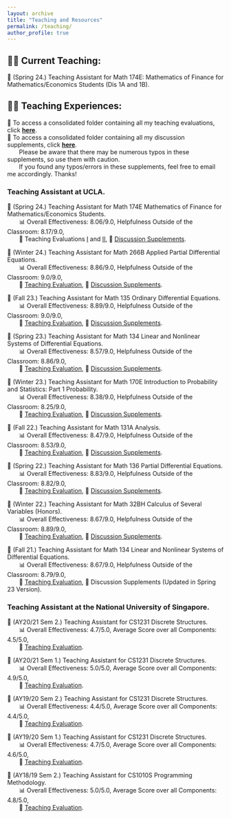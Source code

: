 ```yaml
---
layout: archive
title: "Teaching and Resources"
permalink: /teaching/
author_profile: true
---
```


## 👨‍🏫 **Current Teaching:**

📖 (Spring 24.) Teaching Assistant for Math 174E: Mathematics of Finance for Mathematics/Economics Students (Dis 1A and 1B).

## 🧑‍💻 **Teaching Experiences:** 

📄 To access a consolidated folder containing all my teaching evaluations, click [**here**](https://github.com/HK-Tan/hk-tan.github.io/tree/main/files/Teaching_Evaluations). <br>
📔 To access a consolidated folder containing all my discussion supplements, click [**here**](https://github.com/HK-Tan/hk-tan.github.io/tree/main/files/Discussion_Supplements). <br> 
&nbsp;&nbsp;&nbsp;&nbsp;&nbsp;&nbsp; Please be aware that there may be numerous typos in these supplements, so use them with caution. <br>
&nbsp;&nbsp;&nbsp;&nbsp;&nbsp;&nbsp; If you found any typos/errors in these supplements, feel free to email me accordingly. Thanks! 


### Teaching Assistant at UCLA.

📖 (Spring 24.) Teaching Assistant for Math 174E Mathematics of Finance for Mathematics/Economics Students. <br>
&nbsp;&nbsp;&nbsp;&nbsp;&nbsp;&nbsp; 📊 Overall Effectiveness: 8.06/9.0, Helpfulness Outside of the Classroom: 8.17/9.0,  <br>
&nbsp;&nbsp;&nbsp;&nbsp;&nbsp;&nbsp; 📄 Teaching Evaluations [I](https://github.com/HK-Tan/hk-tan.github.io/blob/main/files/Teaching_Evaluations/TAN_H._-_24S_MATH_174E_DIS_1A.pdf) and [II](https://github.com/HK-Tan/hk-tan.github.io/blob/main/files/Teaching_Evaluations/TAN_H._-_24S_MATH_174E_DIS_1B.pdf), 📔 [Discussion Supplements](https://github.com/HK-Tan/hk-tan.github.io/blob/main/files/Discussion_Supplements/Math_174E_Discussion_Supplements.pdf). <br>

📖 (Winter 24.) Teaching Assistant for Math 266B Applied Partial Differential Equations. <br>
&nbsp;&nbsp;&nbsp;&nbsp;&nbsp;&nbsp; 📊 Overall Effectiveness: 8.86/9.0, Helpfulness Outside of the Classroom: 9.0/9.0,  <br>
&nbsp;&nbsp;&nbsp;&nbsp;&nbsp;&nbsp; 📄 [Teaching Evaluation](https://github.com/HK-Tan/hk-tan.github.io/blob/main/files/Teaching_Evaluations/TAN_H._-_24W_MATH_266B_DIS_1A.pdf), 📔 [Discussion Supplements](https://github.com/HK-Tan/hk-tan.github.io/blob/main/files/Discussion_Supplements/Math_266B_Discussion_Supplements.pdf). <br>

📖 (Fall 23.) Teaching Assistant for Math 135 Ordinary Differential Equations. <br>
&nbsp;&nbsp;&nbsp;&nbsp;&nbsp;&nbsp; 📊 Overall Effectiveness: 8.89/9.0, Helpfulness Outside of the Classroom: 9.0/9.0,  <br>
&nbsp;&nbsp;&nbsp;&nbsp;&nbsp;&nbsp; 📄 [Teaching Evaluation](https://github.com/HK-Tan/hk-tan.github.io/blob/main/files/Teaching_Evaluations/TAN_H._-_23F_MATH_135_DIS_3A.pdf), 📔 [Discussion Supplements](https://github.com/HK-Tan/hk-tan.github.io/blob/main/files/Discussion_Supplements/Math_135_Discussion_Supplements.pdf). <br>

📖 (Spring 23.) Teaching Assistant for Math 134 Linear and Nonlinear Systems of Differential Equations. <br>
&nbsp;&nbsp;&nbsp;&nbsp;&nbsp;&nbsp; 📊 Overall Effectiveness: 8.57/9.0, Helpfulness Outside of the Classroom: 8.86/9.0, <br>
&nbsp;&nbsp;&nbsp;&nbsp;&nbsp;&nbsp; 📄 [Teaching Evaluation](https://github.com/HK-Tan/hk-tan.github.io/blob/main/files/Teaching_Evaluations/TAN_H._-_23S_MATH_134_DIS_1A.pdf), 📔 [Discussion Supplements](https://github.com/HK-Tan/hk-tan.github.io/blob/main/files/Discussion_Supplements/Math_134_Discussion_Supplements.pdf). <br>

📖 (Winter 23.) Teaching Assistant for Math 170E Introduction to Probability and Statistics: Part 1 Probability. <br>
&nbsp;&nbsp;&nbsp;&nbsp;&nbsp;&nbsp; 📊 Overall Effectiveness: 8.38/9.0, Helpfulness Outside of the Classroom: 8.25/9.0, <br>
&nbsp;&nbsp;&nbsp;&nbsp;&nbsp;&nbsp; 📄 [Teaching Evaluation](https://github.com/HK-Tan/hk-tan.github.io/blob/main/files/Teaching_Evaluations/TAN_H._-_23W_MATH_170E_DIS_2A.pdf), 📔 [Discussion Supplements](https://github.com/HK-Tan/hk-tan.github.io/blob/main/files/Discussion_Supplements/Math_170E_Discussion_Supplements.pdf). <br>

📖 (Fall 22.) Teaching Assistant for Math 131A Analysis. <br>
&nbsp;&nbsp;&nbsp;&nbsp;&nbsp;&nbsp; 📊 Overall Effectiveness: 8.47/9.0, Helpfulness Outside of the Classroom: 8.53/9.0, <br>
&nbsp;&nbsp;&nbsp;&nbsp;&nbsp;&nbsp; 📄 [Teaching Evaluation](https://github.com/HK-Tan/hk-tan.github.io/blob/main/files/Teaching_Evaluations/TAN_H._-_222_MATH_131A_DIS_3A.pdf), 📔 [Discussion Supplements](https://github.com/HK-Tan/hk-tan.github.io/blob/main/files/Discussion_Supplements/Math_131A_Discussion_Supplements.pdf). <br>

📖 (Spring 22.) Teaching Assistant for Math 136 Partial Differential Equations. <br>
&nbsp;&nbsp;&nbsp;&nbsp;&nbsp;&nbsp; 📊 Overall Effectiveness: 8.83/9.0, Helpfulness Outside of the Classroom: 8.82/9.0, <br>
&nbsp;&nbsp;&nbsp;&nbsp;&nbsp;&nbsp; 📄 [Teaching Evaluation](https://github.com/HK-Tan/hk-tan.github.io/blob/main/files/Teaching_Evaluations/TAN_H._-_22S_MATH_136_DIS_1A.pdf), 📔 [Discussion Supplements](https://github.com/HK-Tan/hk-tan.github.io/blob/main/files/Discussion_Supplements/Math_136_Discussion_Supplements.pdf). <br>

📖 (Winter 22.) Teaching Assistant for Math 32BH Calculus of Several Variables (Honors). <br>
&nbsp;&nbsp;&nbsp;&nbsp;&nbsp;&nbsp; 📊 Overall Effectiveness: 8.67/9.0, Helpfulness Outside of the Classroom: 8.89/9.0, <br>
&nbsp;&nbsp;&nbsp;&nbsp;&nbsp;&nbsp; 📄 [Teaching Evaluation](https://github.com/HK-Tan/hk-tan.github.io/blob/main/files/Teaching_Evaluations/TAN_H._-_22W_MATH_32BH_DIS_1A.pdf), 📔 [Discussion Supplements](https://github.com/HK-Tan/hk-tan.github.io/blob/main/files/Discussion_Supplements/Math_32BH_Discussion_Supplements.pdf). <br>

📖 (Fall 21.) Teaching Assistant for Math 134 Linear and Nonlinear Systems of Differential Equations. <br>
&nbsp;&nbsp;&nbsp;&nbsp;&nbsp;&nbsp; 📊 Overall Effectiveness: 8.67/9.0, Helpfulness Outside of the Classroom: 8.79/9.0, <br>
&nbsp;&nbsp;&nbsp;&nbsp;&nbsp;&nbsp; 📄 [Teaching Evaluation](https://github.com/HK-Tan/hk-tan.github.io/blob/main/files/Teaching_Evaluations/TAN_H._-_21F_MATH_134_DIS_1A.pdf), 📔 Discussion Supplements (Updated in Spring 23 Version).

### Teaching Assistant at the National University of Singapore.

📖 (AY20/21 Sem 2.) Teaching Assistant for CS1231 Discrete Structures. <br>
&nbsp;&nbsp;&nbsp;&nbsp;&nbsp;&nbsp; 📊 Overall Effectiveness: 4.7/5.0, Average Score over all Components: 4.5/5.0, <br>
&nbsp;&nbsp;&nbsp;&nbsp;&nbsp;&nbsp; 📄 [Teaching Evaluation](https://github.com/HK-Tan/hk-tan.github.io/blob/main/files/Teaching_Evaluations/1231_2021_S2.pdf). <br>

📖 (AY20/21 Sem 1.) Teaching Assistant for CS1231 Discrete Structures. <br>
&nbsp;&nbsp;&nbsp;&nbsp;&nbsp;&nbsp; 📊 Overall Effectiveness: 5.0/5.0, Average Score over all Components: 4.9/5.0, <br>
&nbsp;&nbsp;&nbsp;&nbsp;&nbsp;&nbsp; 📄 [Teaching Evaluation](https://github.com/HK-Tan/hk-tan.github.io/blob/main/files/Teaching_Evaluations/1231_2021_S1.pdf). <br>

📖 (AY19/20 Sem 2.) Teaching Assistant for CS1231 Discrete Structures. <br>
&nbsp;&nbsp;&nbsp;&nbsp;&nbsp;&nbsp; 📊 Overall Effectiveness: 4.4/5.0, Average Score over all Components: 4.4/5.0, <br>
&nbsp;&nbsp;&nbsp;&nbsp;&nbsp;&nbsp; 📄 [Teaching Evaluation](https://github.com/HK-Tan/hk-tan.github.io/blob/main/files/Teaching_Evaluations/1231_1920_S2.pdf). <br>

📖 (AY19/20 Sem 1.) Teaching Assistant for CS1231 Discrete Structures. <br>
&nbsp;&nbsp;&nbsp;&nbsp;&nbsp;&nbsp; 📊 Overall Effectiveness: 4.7/5.0, Average Score over all Components: 4.6/5.0, <br>
&nbsp;&nbsp;&nbsp;&nbsp;&nbsp;&nbsp; 📄 [Teaching Evaluation](https://github.com/HK-Tan/hk-tan.github.io/blob/main/files/Teaching_Evaluations/1231_1920_S1.pdf). <br>

📖 (AY18/19 Sem 2.) Teaching Assistant for CS1010S Programming Methodology. <br>
&nbsp;&nbsp;&nbsp;&nbsp;&nbsp;&nbsp; 📊 Overall Effectiveness: 5.0/5.0, Average Score over all Components: 4.8/5.0, <br>
&nbsp;&nbsp;&nbsp;&nbsp;&nbsp;&nbsp; 📄 [Teaching Evaluation](https://github.com/HK-Tan/hk-tan.github.io/blob/main/files/Teaching_Evaluations/1010S_1819_S2.pdf). <br>

